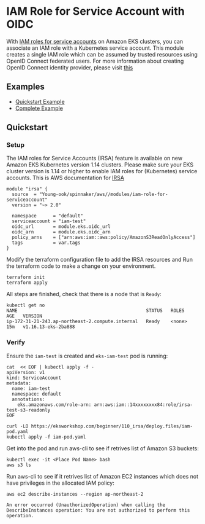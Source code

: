 # IAM Role for Service Account with OIDC
With [IAM roles for service accounts](https://docs.aws.amazon.com/eks/latest/userguide/iam-roles-for-service-accounts.html) on Amazon EKS clusters, you can associate an IAM role with a Kubernetes service account. This module creates a single IAM role which can be assumed by trusted resources using OpenID Connect federated users. For more information about creating OpenID Connect identity provider, please visit [this](https://docs.aws.amazon.com/IAM/latest/UserGuide/id_roles_providers_create_oidc.html)

## Examples
- [Quickstart Example](README.md#Quickstart)
- [Complete Example](https://github.com/Young-ook/terraform-aws-spinnaker/tree/master/examples/spinnaker-managed-eks/README.md)

## Quickstart
### Setup
The IAM roles for Service Accounts (IRSA) feature is available on new Amazon EKS Kubernetes version 1.14 clusters. Please make sure your EKS cluster version is 1.14 or higher to enable IAM roles for (Kubernetes) service accounts.
This is AWS documentation for [IRSA]( https://docs.aws.amazon.com/eks/latest/userguide/iam-roles-for-service-accounts.html)
```hcl
module "irsa" {
  source  = "Young-ook/spinnaker/aws//modules/iam-role-for-serviceaccount"
  version = "~> 2.0"

  namespace      = "default"
  serviceaccount = "iam-test"
  oidc_url       = module.eks.oidc_url
  oidc_arn       = module.eks.oidc_arn
  policy_arns    = ["arn:aws:iam::aws:policy/AmazonS3ReadOnlyAccess"]
  tags           = var.tags
}
```
Modify the terraform configuration file to add the IRSA resources and Run the terraform code to make a change on your environment.
```
terraform init
terraform apply
```
All steps are finished, check that there is a node that is `Ready`:
```
kubectl get no
NAME                                               STATUS   ROLES    AGE   VERSION
ip-172-31-21-243.ap-northeast-2.compute.internal   Ready    <none>   15m   v1.16.13-eks-2ba888
```

### Verify
Ensure the `iam-test` is created and `eks-iam-test` pod is running:
```
cat  << EOF | kubectl apply -f -
apiVersion: v1
kind: ServiceAccount
metadata:
  name: iam-test
  namespace: default
  annotations:
    eks.amazonaws.com/role-arn: arn:aws:iam::14xxxxxxxx84:role/irsa-test-s3-readonly
EOF
```
```
curl -LO https://eksworkshop.com/beginner/110_irsa/deploy.files/iam-pod.yaml
kubectl apply -f iam-pod.yaml
```
Get into the pod and run aws-cli to see if retrives list of Amazon S3 buckets:
```
kubectl exec -it <Place Pod Name> bash
aws s3 ls
```
Run aws-cli to see if it retrives list of Amazon EC2 instances which does not have privileges in the allocated IAM policy:
```
aws ec2 describe-instances --region ap-northeast-2

An error occurred (UnauthorizedOperation) when calling the DescribeInstances operation: You are not authorized to perform this operation.
```
